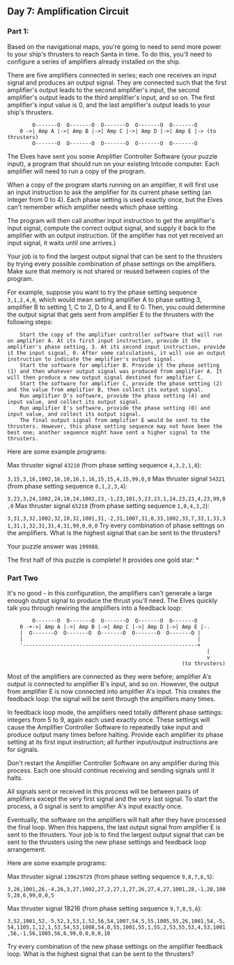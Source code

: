 ## Day 7: Amplification Circuit

### Part 1:

Based on the navigational maps, you're going to need to send more power to your ship's thrusters to reach Santa in time. To do this, you'll need to configure a series of amplifiers already installed on the ship.

There are five amplifiers connected in series; each one receives an input signal and produces an output signal. They are connected such that the first amplifier's output leads to the second amplifier's input, the second amplifier's output leads to the third amplifier's input, and so on. The first amplifier's input value is 0, and the last amplifier's output leads to your ship's thrusters.


            O-------O  O-------O  O-------O  O-------O  O-------O
        0 ->| Amp A |->| Amp B |->| Amp C |->| Amp D |->| Amp E |-> (to thrusters)
            O-------O  O-------O  O-------O  O-------O  O-------O

The Elves have sent you some Amplifier Controller Software (your puzzle input), a program that should run on your existing Intcode computer. Each amplifier will need to run a copy of the program.

When a copy of the program starts running on an amplifier, it will first use an input instruction to ask the amplifier for its current phase setting (an integer from 0 to 4). Each phase setting is used exactly once, but the Elves can't remember which amplifier needs which phase setting.

The program will then call another input instruction to get the amplifier's input signal, compute the correct output signal, and supply it back to the amplifier with an output instruction. (If the amplifier has not yet received an input signal, it waits until one arrives.)

Your job is to find the largest output signal that can be sent to the thrusters by trying every possible combination of phase settings on the amplifiers. Make sure that memory is not shared or reused between copies of the program.

For example, suppose you want to try the phase setting sequence `3,1,2,4,0`, which would mean setting amplifier A to phase setting 3, amplifier B to setting 1, C to 2, D to 4, and E to 0. Then, you could determine the output signal that gets sent from amplifier E to the thrusters with the following steps:

        Start the copy of the amplifier controller software that will run on amplifier A. At its first input instruction, provide it the amplifier's phase setting, 3. At its second input instruction, provide it the input signal, 0. After some calculations, it will use an output instruction to indicate the amplifier's output signal.
        Start the software for amplifier B. Provide it the phase setting (1) and then whatever output signal was produced from amplifier A. It will then produce a new output signal destined for amplifier C.
        Start the software for amplifier C, provide the phase setting (2) and the value from amplifier B, then collect its output signal.
        Run amplifier D's software, provide the phase setting (4) and input value, and collect its output signal.
        Run amplifier E's software, provide the phase setting (0) and input value, and collect its output signal.
        The final output signal from amplifier E would be sent to the thrusters. However, this phase setting sequence may not have been the best one; another sequence might have sent a higher signal to the thrusters.

Here are some example programs:

Max thruster signal `43210` (from phase setting sequence `4,3,2,1,0`):

`3,15,3,16,1002,16,10,16,1,16,15,15,4,15,99,0,0`
Max thruster signal `54321` (from phase setting sequence `0,1,2,3,4`):

`3,23,3,24,1002,24,10,24,1002,23,-1,23,101,5,23,23,1,24,23,23,4,23,99,0,0`
Max thruster signal `65210` (from phase setting sequence `1,0,4,3,2`):

`3,31,3,32,1002,32,10,32,1001,31,-2,31,1007,31,0,33,1002,33,7,33,1,33,31,31,1,32,31,31,4,31,99,0,0,0`
Try every combination of phase settings on the amplifiers. What is the highest signal that can be sent to the thrusters?

Your puzzle answer was `199988`.

The first half of this puzzle is complete! It provides one gold star: *

### Part Two 

It's no good - in this configuration, the amplifiers can't generate a large enough output signal to produce the thrust you'll need. The Elves quickly talk you through rewiring the amplifiers into a feedback loop:

            O-------O  O-------O  O-------O  O-------O  O-------O
        0 -+->| Amp A |->| Amp B |->| Amp C |->| Amp D |->| Amp E |-.
        |  O-------O  O-------O  O-------O  O-------O  O-------O |
        |                                                        |
        '--------------------------------------------------------+
                                                                    |
                                                                    v
                                                            (to thrusters)

Most of the amplifiers are connected as they were before; amplifier A's output is connected to amplifier B's input, and so on. However, the output from amplifier E is now connected into amplifier A's input. This creates the feedback loop: the signal will be sent through the amplifiers many times.

In feedback loop mode, the amplifiers need totally different phase settings: integers from 5 to 9, again each used exactly once. These settings will cause the Amplifier Controller Software to repeatedly take input and produce output many times before halting. Provide each amplifier its phase setting at its first input instruction; all further input/output instructions are for signals.

Don't restart the Amplifier Controller Software on any amplifier during this process. Each one should continue receiving and sending signals until it halts.

All signals sent or received in this process will be between pairs of amplifiers except the very first signal and the very last signal. To start the process, a 0 signal is sent to amplifier A's input exactly once.

Eventually, the software on the amplifiers will halt after they have processed the final loop. When this happens, the last output signal from amplifier E is sent to the thrusters. Your job is to find the largest output signal that can be sent to the thrusters using the new phase settings and feedback loop arrangement.

Here are some example programs:

Max thruster signal `139629729` (from phase setting sequence `9,8,7,6,5`):

`3,26,1001,26,-4,26,3,27,1002,27,2,27,1,27,26,27,4,27,1001,28,-1,28,1005,28,6,99,0,0,5`

Max thruster signal 18216 (from phase setting sequence `9,7,8,5,6`):

`3,52,1001,52,-5,52,3,53,1,52,56,54,1007,54,5,55,1005,55,26,1001,54,-5,54,1105,1,12,1,53,54,53,1008,54,0,55,1001,55,1,55,2,53,55,53,4,53,1001,56,-1,56,1005,56,6,99,0,0,0,0,10`

Try every combination of the new phase settings on the amplifier feedback loop. What is the highest signal that can be sent to the thrusters?
